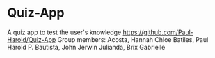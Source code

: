 # Quiz-App
A quiz app to test the user's knowledge
https://github.com/Paul-Harold/Quiz-App
Group members:
Acosta, Hannah Chloe
Batiles, Paul Harold P.
Bautista, John Jerwin
Julianda, Brix Gabrielle